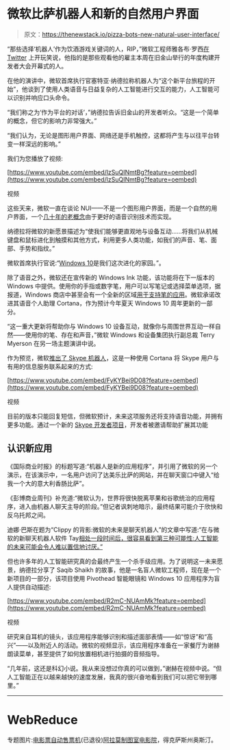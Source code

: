 # 微软比萨机器人和新的自然用户界面

> 原文：<https://thenewstack.io/pizza-bots-new-natural-user-interface/>

“那些选择‘机器人’作为饮酒游戏关键词的人，RIP，”微软工程师雅各布·罗西[在 Twitter](https://twitter.com/jacobrossi/status/715229686259814400) 上开玩笑说，他指的是那些观看他的雇主本周在旧金山举行的年度构建开发者大会开幕式的人。

在他的演讲中，微软首席执行官塞特亚·纳德拉称机器人为“这个新平台旅程的开始”，他谈到了使用人类语音与日益复杂的人工智能进行交互的能力，人工智能可以识别并响应口头命令。

“我们称之为‘作为平台的对话’，”纳德拉告诉旧金山的开发者听众。“这是一个简单的概念，但它的影响力非常强大。”

“我们认为，无论是图形用户界面、网络还是手机触控，这都将产生与以往平台转变一样深远的影响。”

我们为您播放了视频:

[https://www.youtube.com/embed/lzSuQINmtBg?feature=oembed](https://www.youtube.com/embed/lzSuQINmtBg?feature=oembed)

视频

这些天来，微软一直在谈论 NUI——不是一个图形用户界面，而是一个自然的用户界面，一个[几十年的老概念](https://en.wikipedia.org/wiki/Natural_user_interface)由于更好的语音识别技术而实现。

纳德拉将微软的新愿景描述为“使我们能够更直观地与设备互动……将我们从机械键盘和鼠标进化到触摸和其他方式，利用更多人类功能，如我们的声音、笔、面部、手势和指纹。”

微软首席执行官说:“[Windows 10](https://thenewstack.io/microsoft-plants-bash-windows-freaks-everyone/)是我们这次进化的家园。”。

除了语音之外，微软还在宣传新的 Windows Ink 功能，该功能将在下一版本的 Windows 中提供。使用你的手指或数字笔，用户可以写笔记或选择菜单选项，据报道，Windows 商店中甚至会有一个全新的区域[用于支持笔的应用](http://www.winbeta.org/news/build-2016)。微软承诺改进其语音个人助理 Cortana，作为预计今年夏天 Windows 10 周年更新的一部分。

“这一重大更新将帮助你与 Windows 10 设备互动，就像你与周围世界互动一样自然——使用你的笔、存在和声音，”微软 Windows 和设备集团执行副总裁 Terry Myerson 在另一场主题演讲中说。

作为预览，微软[推出了 Skype 机器人](https://blogs.skype.com/2016/03/30/skype-bots-preview-comes-to-consumers-and-developers/)，这是一种使用 Cortana 将 Skype 用户与有用的信息服务联系起来的方式:

[https://www.youtube.com/embed/FyKYBei9D08?feature=oembed](https://www.youtube.com/embed/FyKYBei9D08?feature=oembed)

视频

目前的版本只能回复短信，但微软预计，未来这项服务还将支持语音功能，并拥有更多功能。通过一个新的 [Skype 开发者项目](https://www.skype.com/developer?intcmp=blogs-_-generic-click-_-skype-bots-preview-comes-to-consumers-and-developers)，开发者被邀请帮助扩展其功能

## 认识新应用

《国际商业时报》的标题写道:“机器人是新的应用程序”，并引用了微软的另一个演示，在该演示中，一名用户访问了达美乐比萨的网站，并在聊天窗口中键入“给我一个大的意大利香肠比萨”。

《彭博商业周刊》补充道:“微软认为，世界将很快脱离苹果和谷歌统治的应用程序，进入由机器人聊天主导的阶段。”但记者讽刺地暗示，最终结果可能介于欣快和反乌托邦之间。

迪娜·巴斯在题为“Clippy 的背影:微软的未来是聊天机器人”的文章中写道:“在与微软的新聊天机器人软件 Tay[相处一段时间后，很容易看到第三种可能性:人工智能的未来可能会令人难以置信地讨厌。”](https://thenewstack.io/requiem-tay-reactions-microsofts-teenaged-ai-gone-bad/)

但也许多年的人工智能研究真的会最终产生一个杀手级应用。为了说明这一未来愿景，纳德拉分享了 Saqib Shaikh 的故事，他是一名盲人微软工程师，现在是一个新项目的一部分，该项目使用 Pivothead 智能眼镜和 Windows 10 应用程序为盲人提供自动描述:

[https://www.youtube.com/embed/R2mC-NUAmMk?feature=oembed](https://www.youtube.com/embed/R2mC-NUAmMk?feature=oembed)

视频

研究来自耳机的镜头，该应用程序能够识别和描述面部表情——如“惊讶”和“高兴”——以及附近人的活动。微软的视频显示，该应用程序准备在一家餐厅为谢赫朗读菜单，甚至提供了如何放置相机进行拍摄的音频指导。

“几年前，这还是科幻小说。我从来没想过你真的可以做到，”谢赫在视频中说。“但人工智能正在以越来越快的速度发展，我真的很兴奋地看到我们可以把它带到哪里。”

* * *

# WebReduce

专题图片:[电影票自动售票机](https://www.instagram.com/p/BC3XEcBQ8yr/?taken-by=joabjack)(已退役)[阿拉莫制图室电影院](https://drafthouse.com/austin)，得克萨斯州奥斯汀。

<svg xmlns:xlink="http://www.w3.org/1999/xlink" viewBox="0 0 68 31" version="1.1"><title>Group</title> <desc>Created with Sketch.</desc></svg>